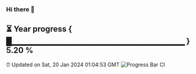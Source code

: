 ### Hi there 👋
⏳ Year progress { █▁▁▁▁▁▁▁▁▁▁▁▁▁▁▁▁▁▁▁▁▁▁▁▁▁▁▁▁▁ } 5.20 %
---
⏰ Updated on Sat, 20 Jan 2024 01:04:53 GMT
![Progress Bar CI](https://github.com/liununu/liununu/workflows/Progress%20Bar%20CI/badge.svg)
